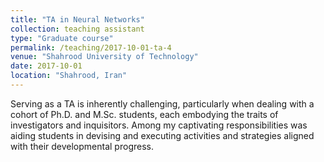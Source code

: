 ```yaml
---
title: "TA in Neural Networks"
collection: teaching assistant
type: "Graduate course"
permalink: /teaching/2017-10-01-ta-4
venue: "Shahrood University of Technology"
date: 2017-10-01
location: "Shahrood, Iran"
---
```


Serving as a TA is inherently challenging, particularly when dealing with a cohort of Ph.D. and M.Sc. students, each embodying the traits of investigators and inquisitors. Among my captivating responsibilities was aiding students in devising and executing activities and strategies aligned with their developmental progress.
